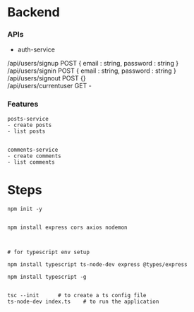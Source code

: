# Backend  






### APIs  

- auth-service

/api/users/signup	POST	{ email : string, password : string }  
/api/users/signin	POST	{ email : string, password : string }  
/api/users/signout	POST	{}  
/api/users/currentuser	GET	-


### Features  

```
posts-service
- create posts
- list posts


comments-service
- create comments
- list comments

```



# Steps  

```
npm init -y 


npm install express cors axios nodemon



# for typescript env setup

npm install typescript ts-node-dev express @types/express   

npm install typescript -g


tsc --init		# to create a ts config file  
ts-node-dev index.ts	# to run the application  


```

